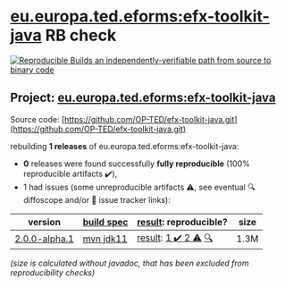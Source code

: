 [eu.europa.ted.eforms:efx-toolkit-java](https://central.sonatype.com/artifact/eu.europa.ted.eforms/efx-toolkit-java/versions) RB check
=======

[![Reproducible Builds](https://reproducible-builds.org/images/logos/rb.svg) an independently-verifiable path from source to binary code](https://reproducible-builds.org/)

## Project: [eu.europa.ted.eforms:efx-toolkit-java](https://central.sonatype.com/artifact/eu.europa.ted.eforms/efx-toolkit-java/versions)

Source code: [https://github.com/OP-TED/efx-toolkit-java.git](https://github.com/OP-TED/efx-toolkit-java.git)

rebuilding **1 releases** of eu.europa.ted.eforms:efx-toolkit-java:
- **0** releases were found successfully **fully reproducible** (100% reproducible artifacts :heavy_check_mark:),
- 1 had issues (some unreproducible artifacts :warning:, see eventual :mag: diffoscope and/or :memo: issue tracker links):

| version | [build spec](/BUILDSPEC.md) | [result](https://reproducible-builds.org/docs/jvm/): reproducible? | size |
| -- | --------- | ------ | -- |
| [2.0.0-alpha.1](https://central.sonatype.com/artifact/eu.europa.ted.eforms/efx-toolkit-java/2.0.0-alpha.1/pom) | [mvn jdk11](efx-toolkit-java-2.0.0-alpha.1.buildspec) | [result](efx-toolkit-java-2.0.0-alpha.1.buildinfo): [1 :heavy_check_mark:  2 :warning:](efx-toolkit-java-2.0.0-alpha.1.buildcompare) [:mag:](efx-toolkit-java-2.0.0-alpha.1.diffoscope) | 1.3M |

<i>(size is calculated without javadoc, that has been excluded from reproducibility checks)</i>
